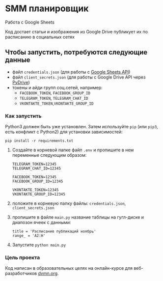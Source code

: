 # SMM планировщик

Работа с Google Sheets 

Код достает статьи и изображения из Google Drive
публикует их по расписанию в социальных сетях 



## Чтобы запустить, потребуются следующие данные

* файл `credentials.json` (для работы с [Google Sheets API])  
* файл `client_secrets.json` (для работы с Google Drive API через [PyDrive])  
* токены и айди групп соц.сетей, например:  
    * `FACEBOOK_TOKEN`, `FACEBOOK_GROUP_ID` 
    * `TELEGRAM_TOKEN`, `TELEGRAM_CHAT_ID`
    * `VKONTAKTE_TOKEN`,`VKONTAKTE_GROUP_ID`


### Как запустить

Python3 должен быть уже установлен. 
Затем используйте `pip` (или `pip3`, есть конфликт с Python2) для установки зависимостей:
```
pip install -r requirements.txt
```

1. Создайте в корневой папке файл ```.env``` и пропишите в нем переменные следующим образом:  
    ```
    TELEGRAM_TOKEN=12345
    TELEGRAM_CHAT_ID=12345

    FACEBOOK_TOKEN=12345
    FACEBOOK_GROUP_ID=12345

    VKONTAKTE_TOKEN=12345
    VKONTAKTE_GROUP_ID=12345
    ```
   
2. положите в корневую папку файлы: `credentials.json`, `client_secrets.json`

3. пропишите в файле `main.py` название таблицы на гугл-диске и диапозон ячеек с данными:
    ```
    title = 'Расписание публикаций ноябрь'
    range_ = 'A2:H'
    ```
4. Запустите ```python main.py```


### Цель проекта

Код написан в образовательных целях на онлайн-курсе для веб-разработчиков [dvmn.org](https://dvmn.org/).

[Google Sheets API]: https://www.youtube.com/watch?v=Bf8KHZtcxnA
[PyDrive]: https://gsuitedevs.github.io/PyDrive/docs/build/html/quickstart.html#authentication